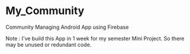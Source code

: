 # My_Community
Community Managing Android App using Firebase


Note : I've build this App in 1 week for my semester Mini Project. So there may be unused or redundant code.
